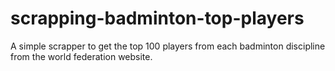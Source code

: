 # scrapping-badminton-top-players
A simple scrapper to get the top 100 players from each badminton discipline from the world federation website.
